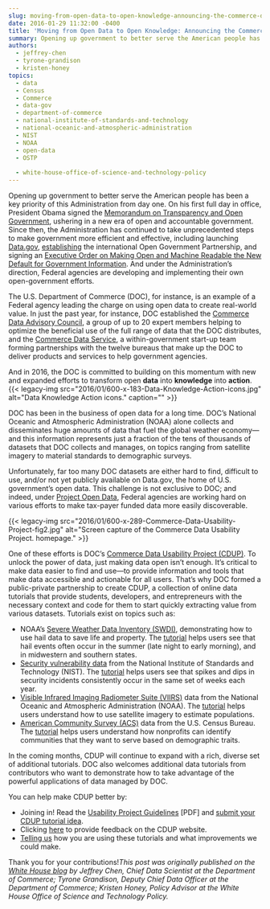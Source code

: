 ```yaml
---
slug: moving-from-open-data-to-open-knowledge-announcing-the-commerce-data-usability-project
date: 2016-01-29 11:32:00 -0400
title: 'Moving from Open Data to Open Knowledge: Announcing the Commerce Data Usability Project'
summary: Opening up government to better serve the American people has been a key priority of this Administration from day one. On his first full day in office, President Obama signed the Memorandum on Transparency and Open Government, ushering in a new era of open and accountable government. Since then, the Administration has continued to take
authors:
  - jeffrey-chen
  - tyrone-grandison
  - kristen-honey
topics:
  - data
  - Census
  - Commerce
  - data-gov
  - department-of-commerce
  - national-institute-of-standards-and-technology
  - national-oceanic-and-atmospheric-administration
  - NIST
  - NOAA
  - open-data
  - OSTP
  
  - white-house-office-of-science-and-technology-policy
---
```


Opening up government to better serve the American people has been a key priority of this Administration from day one. On his first full day in office, President Obama signed the [Memorandum on Transparency and Open Government](http://www.whitehouse.gov/the_press_office/TransparencyandOpenGovernment/), ushering in a new era of open and accountable government. Since then, the Administration has continued to take unprecedented steps to make government more efficient and effective, including launching [Data.gov](http://www.data.gov/), [establishing](https://www.whitehouse.gov/the-press-office/2011/09/20/fact-sheet-open-government-partnership) the international Open Government Partnership, and signing an [Executive Order on Making Open and Machine Readable the New Default for Government Information](https://www.whitehouse.gov/the-press-office/2013/05/09/executive-order-making-open-and-machine-readable-new-default-government-). And under the Administration&#8217;s direction, Federal agencies are developing and implementing their own open-government efforts.

The U.S. Department of Commerce (DOC), for instance, is an example of a Federal agency leading the charge on using open data to create real-world value. In just the past year, for instance, DOC established the [Commerce Data Advisory Council](http://www.esa.doc.gov/content/commerce-data-advisory-council-cdac), a group of up to 20 expert members helping to optimize the beneficial use of the full range of data that the DOC distributes, and the [Commerce Data Service](https://www.commerce.gov/news/blog/2015/11/announcing-commerce-data-service), a within-government start-up team forming partnerships with the twelve bureaus that make up the DOC to deliver products and services to help government agencies.

And in 2016, the DOC is committed to building on this momentum with new and expanded efforts to transform open **data** into **knowledge** into **action**. {{< legacy-img src="2016/01/600-x-183-Data-Knowledge-Action-icons.jpg" alt="Data Knowledge Action icons." caption="" >}} 

DOC has been in the business of open data for a long time. DOC’s National Oceanic and Atmospheric Administration (NOAA) alone collects and disseminates huge amounts of data that fuel the global weather economy—and this information represents just a fraction of the tens of thousands of datasets that DOC collects and manages, on topics ranging from satellite imagery to material standards to demographic surveys.

Unfortunately, far too many DOC datasets are either hard to find, difficult to use, and/or not yet publicly available on Data.gov, the home of U.S. government’s open data. This challenge is not exclusive to DOC; and indeed, under [Project Open Data](https://project-open-data.cio.gov/), Federal agencies are working hard on various efforts to make tax-payer funded data more easily discoverable.

{{< legacy-img src="2016/01/600-x-289-Commerce-Data-Usability-Project-fig2.jpg" alt="Screen capture of the Commerce Data Usability Project. homepage." >}}

One of these efforts is DOC’s [Commerce Data Usability Project (CDUP)](https://www.commerce.gov/datausability/). To unlock the power of data, just making data open isn’t enough. It’s critical to make data easier to find and use—to provide information and tools that make data accessible and actionable for all users. That’s why DOC formed a public-private partnership to create CDUP, a collection of online data tutorials that provide students, developers, and entrepreneurs with the necessary context and code for them to start quickly extracting value from various datasets. Tutorials exist on topics such as:

  * NOAA’s [Severe Weather Data Inventory (SWDI)](http://www.ncdc.noaa.gov/swdi/), demonstrating how to use hail data to save life and property. The [tutorial](https://commercedataservice.github.io/tutorial_noaa_hail/) helps users see that hail events often occur in the summer (late night to early morning), and in midwestern and southern states.
  * [Security vulnerability data](https://nvd.nist.gov/home.cfm) from the National Institute of Standards and Technology (NIST). The [tutorial](http://commercedataservice.github.io/tutorial_nist_nvd/) helps users see that spikes and dips in security incidents consistently occur in the same set of weeks each year.
  * [Visible Infrared Imaging Radiometer Suite (VIIRS)](http://ncc.nesdis.noaa.gov/VIIRS/) data from the National Oceanic and Atmospheric Administration (NOAA). The [tutorial](http://commercedataservice.github.io/tutorial_viirs_part1/) helps users understand how to use satellite imagery to estimate populations.
  * [American Community Survey (ACS)](https://www.census.gov/programs-surveys/acs/) data from the U.S. Census Bureau. The [tutorial](http://commercedataservice.github.io/tutorial_acs_rank/) helps users understand how nonprofits can identify communities that they want to serve based on demographic traits.

In the coming months, CDUP will continue to expand with a rich, diverse set of additional tutorials. DOC also welcomes additional data tutorials from contributors who want to demonstrate how to take advantage of the powerful applications of data managed by DOC.

You can help make CDUP better by:

  * Joining in! Read the [Usability Project Guidelines](https://www.commerce.gov/datausability/docs/CDUP%20Guidelines.pdf) [PDF] and [submit your CDUP tutorial idea](mailto:datausability@doc.gov?subject=%5BCDUP%5D%20Idea).
  * Clicking [here](https://github.com/CommerceDataService/DataUsability_Website/issues) to provide feedback on the CDUP website.
  * [Telling us](mailto:datausability@doc.gov?subject=%5BCDUP%5D:%20How%20I%20am%20using%20CDUP%20tutorials) how you are using these tutorials and what improvements we could make.

Thank you for your contributions!_This post was originally published on the [White House blog](https://www.whitehouse.gov/blog/2016/01/29/moving-open-data-open-knowledge-announcing-commerce-data-usability-project) by Jeffrey Chen, Chief Data Scientist at the Department of Commerce; Tyrone Grandison, Deputy Chief Data Officer at the Department of Commerce; Kristen Honey, Policy Advisor at the White House Office of Science and Technology Policy._